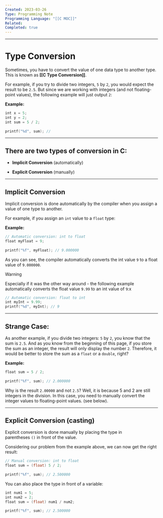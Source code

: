 ```yaml
---
Created: 2023-03-26
Type: Programming Note
Programming Language: "[[C MOC]]"
Related: 
Completed: true
---
```

---
# Type Conversion

Sometimes, you have to convert the value of one data type to another type. This is known as **[[C Type Conversion]]**.


For example, if you try to divide two integers, `5` by `2`, you would expect the result to be `2.5`. But since we are working with integers (and not floating-point values), the following example will just output `2`:

**Example:**
```c
int x = 5;  
int y = 2;  
int sum = 5 / 2;  
  
printf("%d", sum); // 
```

---

## There are two types of conversion in C:

-   **Implicit Conversion** (automatically)  
    
-   **Explicit Conversion** (manually)

---

## Implicit Conversion

Implicit conversion is done automatically by the compiler when you assign a value of one type to another.

For example, if you assign an `int` value to a `float` type:

**Example:**
```c
// Automatic conversion: int to float  
float myFloat = 9;  
  
printf("%f", myFloat); // 9.000000
```

As you can see, the compiler automatically converts the int value `9` to a float value of `9.000000`.

>[!warning]
>Especially if it was the other way around - the following example automatically converts the float value `9.99` to an int value of `9`:x
```c
// Automatic conversion: float to int  
int myInt = 9.99;  
printf("%d", myInt); // 9
```  
---
## Strange Case:
As another example, if you divide two integers: `5` by `2`, you know that the sum is `2.5`. And as you know from the beginning of this page, if you store the sum as an integer, the result will only display the number `2`. Therefore, it would be better to store the sum as a `float` or a `double`, right?

**Example:**
```c
float sum = 5 / 2;  
  
printf("%f", sum); // 2.000000

```

Why is the result `2.00000` and not `2.5`? Well, it is because 5 and 2 are still integers in the division. In this case, you need to manually convert the integer values to floating-point values. (see below).

---

## Explicit Conversion (casting)

Explicit conversion is done manually by placing the type in parentheses `()` in front of the value.

Considering our problem from the example above, we can now get the right result:
```c
// Manual conversion: int to float  
float sum = (float) 5 / 2;  
  
printf("%f", sum); // 2.500000
```

You can also place the type in front of a variable:
```c
int num1 = 5;  
int num2 = 2;  
float sum = (float) num1 / num2;  
  
printf("%f", sum); // 2.500000
```